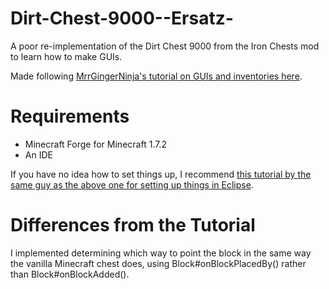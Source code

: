 Dirt-Chest-9000--Ersatz-
========================

A poor re-implementation of the Dirt Chest 9000 from the Iron Chests mod to learn how to make GUIs.

Made following [MrrGingerNinja's tutorial on GUIs and inventories here](http://www.minecraftforum.net/topic/1927571-162-advanced-minecraft-forge-modding-tutorial-1-interfaces-part-1/).

# Requirements

- Minecraft Forge for Minecraft 1.7.2
- An IDE

If you have no idea how to set things up, I recommend [this tutorial by the same guy as the above one for setting up things in Eclipse](http://www.minecraftforum.net/topic/2413773-172-modding-with-forge-1-jdk-eclipse-forge-and-gradle/).

# Differences from the Tutorial

I implemented determining which way to point the block in the same way the vanilla Minecraft chest does, using Block#onBlockPlacedBy() rather than Block#onBlockAdded().
